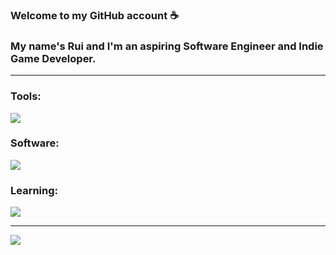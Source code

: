 ### Welcome to my GitHub account ☕
### My name's Rui and I'm an aspiring Software Engineer and Indie Game Developer.

---

### Tools:
![](https://skillicons.dev/icons?i=c,cs,html,css,php,js,mysql,java,py)

### Software:
![](https://skillicons.dev/icons?i=git,github,vscode,visualstudio,idea,ps,blender,unity,unreal)

### Learning:
![](https://skillicons.dev/icons?i=ts,nodejs,react,scss)

---

![](https://github-readme-stats.vercel.app/api?username=rui-san&show_icons=true&theme=dark)

